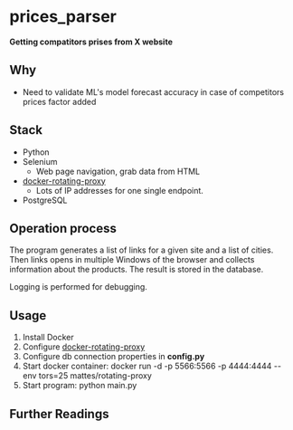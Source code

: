 prices_parser
=====================
__Getting compatitors prises from X website__

Why
-----
* Need to validate ML's model forecast accuracy in case of competitors prices factor added

Stack
-----
* Python
* Selenium
    - Web page navigation, grab data from HTML
* [docker-rotating-proxy](https://github.com/mattes/rotating-proxy)
    - Lots of IP addresses for one single endpoint.
* PostgreSQL

Operation process
-----------------
The program generates a list of links for a given site and a list of cities. Then links opens in multiple Windows of the browser and collects information about the products. 
The result is stored in the database. 

Logging is performed for debugging.

Usage
------
1. Install Docker
2. Configure [docker-rotating-proxy](https://github.com/mattes/rotating-proxy)
3. Configure db connection properties in __config.py__
4. Start docker container: docker run -d -p 5566:5566 -p 4444:4444 --env tors=25 mattes/rotating-proxy
5. Start program: python main.py 


Further Readings
----------------
